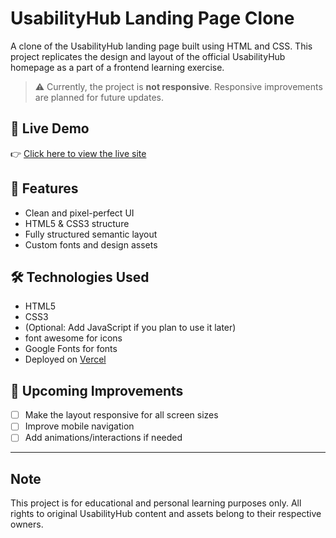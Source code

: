# UsabilityHub Landing Page Clone

A clone of the UsabilityHub landing page built using HTML and CSS. This project replicates the design and layout of the official UsabilityHub homepage as a part of a frontend learning exercise.

> ⚠️ Currently, the project is **not responsive**. Responsive improvements are planned for future updates.


## 🔗 Live Demo

👉 [Click here to view the live site](https://web-cv5ocz64q-rohit-chands-projects-bf1d09ce.vercel.app/)

## 🚀 Features

- Clean and pixel-perfect UI
- HTML5 & CSS3 structure
- Fully structured semantic layout
- Custom fonts and design assets

## 🛠️ Technologies Used

- HTML5
- CSS3
- (Optional: Add JavaScript if you plan to use it later)
- font awesome for icons
- Google Fonts for fonts
- Deployed on [Vercel](https://vercel.com/)

## 🎯 Upcoming Improvements

- [ ] Make the layout responsive for all screen sizes
- [ ] Improve mobile navigation
- [ ] Add animations/interactions if needed

---
## Note
This project is for educational and personal learning purposes only. All rights to original UsabilityHub content and assets belong to their respective owners.




